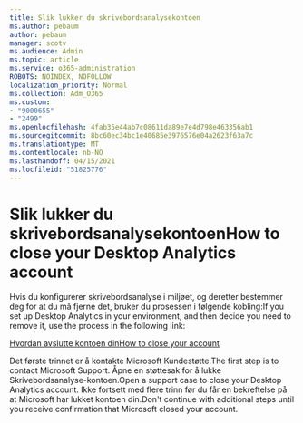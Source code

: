 ```yaml
---
title: Slik lukker du skrivebordsanalysekontoen
ms.author: pebaum
author: pebaum
manager: scotv
ms.audience: Admin
ms.topic: article
ms.service: o365-administration
ROBOTS: NOINDEX, NOFOLLOW
localization_priority: Normal
ms.collection: Adm_O365
ms.custom:
- "9000655"
- "2499"
ms.openlocfilehash: 4fab35e44ab7c08611da89e7e4d798e463356ab1
ms.sourcegitcommit: 8bc60ec34bc1e40685e3976576e04a2623f63a7c
ms.translationtype: MT
ms.contentlocale: nb-NO
ms.lasthandoff: 04/15/2021
ms.locfileid: "51825776"
---
```

# <a name="how-to-close-your-desktop-analytics-account"></a><span data-ttu-id="9ad11-102">Slik lukker du skrivebordsanalysekontoen</span><span class="sxs-lookup"><span data-stu-id="9ad11-102">How to close your Desktop Analytics account</span></span>

<span data-ttu-id="9ad11-103">Hvis du konfigurerer skrivebordsanalyse i miljøet, og deretter bestemmer deg for at du må fjerne det, bruker du prosessen i følgende kobling:</span><span class="sxs-lookup"><span data-stu-id="9ad11-103">If you set up Desktop Analytics in your environment, and then decide you need to remove it, use the process in the following link:</span></span>

[<span data-ttu-id="9ad11-104">Hvordan avslutte kontoen din</span><span class="sxs-lookup"><span data-stu-id="9ad11-104">How to close your account</span></span>](https://docs.microsoft.com/configmgr/desktop-analytics/account-close)

<span data-ttu-id="9ad11-105">Det første trinnet er å kontakte Microsoft Kundestøtte.</span><span class="sxs-lookup"><span data-stu-id="9ad11-105">The first step is to contact Microsoft Support.</span></span> <span data-ttu-id="9ad11-106">Åpne en støttesak for å lukke Skrivebordsanalyse-kontoen.</span><span class="sxs-lookup"><span data-stu-id="9ad11-106">Open a support case to close your Desktop Analytics account.</span></span> <span data-ttu-id="9ad11-107">Ikke fortsett med flere trinn før du får en bekreftelse på at Microsoft har lukket kontoen din.</span><span class="sxs-lookup"><span data-stu-id="9ad11-107">Don't continue with additional steps until you receive confirmation that Microsoft closed your account.</span></span>